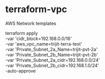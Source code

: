 # terraform-vpc
AWS Network templates

terraform apply \
-var 'cidr_block=192.168.0.0/16' \
-var 'aws_vpc_name=trijit-terra-test' \
-var 'Private_Subnet_2a_Name=trijit-pvt-2a' \
-var 'Private_Subnet_2b_Name=trijit-pvt-2b' \
-var 'Private_Subnet_2a_cidr=192.168.0.0/24' \
-var 'Private_Subnet_2b_cidr=192.168.1.0/24' \
-auto-approve